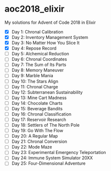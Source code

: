 # aoc2018_elixir
My solutions for Advent of Code 2018 in Elixir

- [x] Day 1: Chronal Calibration
- [x] Day 2: Inventory Management System
- [x] Day 3: No Matter How You Slice It
- [x] Day 4: Repose Record
- [ ] Day 5: Alchemical Reduction
- [ ] Day 6: Chronal Coordinates
- [ ] Day 7: The Sum of Its Parts
- [ ] Day 8: Memory Maneuver
- [ ] Day 9: Marble Mania
- [ ] Day 10: The Stars Align
- [ ] Day 11: Chronal Charge
- [ ] Day 12: Subterranean Sustainability
- [ ] Day 13: Mine Cart Madness
- [ ] Day 14: Chocolate Charts
- [ ] Day 15: Beverage Bandits
- [ ] Day 16: Chronal Classification
- [ ] Day 17: Reservoir Research
- [ ] Day 18: Settlers of The North Pole
- [ ] Day 19: Go With The Flow
- [ ] Day 20: A Regular Map
- [ ] Day 21: Chronal Conversion
- [ ] Day 22: Mode Maze
- [ ] Day 23: Experimental Emergency Teleportation
- [ ] Day 24: Immune System Simulator 20XX
- [ ] Day 25: Four-Dimensional Adventure
